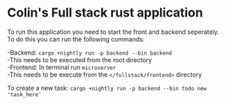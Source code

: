 # Colin's Full stack rust application

To run this application you need to start the front and backend seperately. To do this you can run the following commands:

-Backend: `cargo +nightly run -p backend --bin backend`\
    -This needs to be executed from the root directory\
-Frontend: In terminal run `microserver`\
    -This needs to be execute from the `</fullstack/frontend>` directory


To create a new task:
`cargo +nightly run -p backend --bin todo new 'task_here'`
